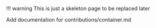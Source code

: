 !!! warning
    This is just a skeleton page to be replaced later


Add documentation for contributions/container.md
